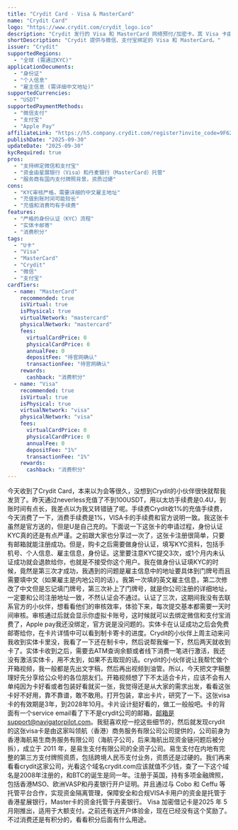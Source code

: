 ```yaml
---
title: "Crydit Card - Visa & MasterCard"
name: "Crydit Card"
logo: "https://www.crydit.com/crydit_logo.ico"
description: "Crydit 发行的 Visa 和 MasterCard 网络预付/加密卡。其 Visa 卡由 Navigator Pilot (领航商务) 提供服务，支持多种支付方式。"
shortDescription: "Crydit 提供与微信、支付宝绑定的 Visa 和 MasterCard。"
issuer: "Crydit"
supportedRegions:
  - "全球 (需通过KYC)"
applicationDocuments:
  - "身份证"
  - "个人信息"
  - "雇主信息 (需详细中文地址)"
supportedCurrencies:
  - "USDT"
supportedPaymentMethods:
  - "微信支付"
  - "支付宝"
  - "Apple Pay"
affiliateLink: "https://h5.company.crydit.com/register?invite_code=9F6266VY"
publishDate: "2025-09-30"
updateDate: "2025-09-30"
kycRequired: true
pros:
  - "支持绑定微信和支付宝"
  - "资金由星展银行（Visa）和丹麦银行（MasterCard）托管"
  - "服务商有国内支付牌照背景，资质过硬"
cons:
  - "KYC审核严格，需要详细的中文雇主地址"
  - "充值到账时间可能较长"
  - "充值和消费均有手续费"
features:
  - "严格的身份认证（KYC）流程"
  - "实体卡邮寄"
  - "消费积分"
tags:
  - "U卡"
  - "Visa"
  - "MasterCard"
  - "Crydit"
  - "微信"
  - "支付宝"
cardTiers:
  - name: "MasterCard"
    recommended: true
    isVirtual: true
    isPhysical: true
    virtualNetwork: "mastercard"
    physicalNetwork: "mastercard"
    fees:
      virtualCardPrice: 0
      physicalCardPrice: 0
      annualFee: 0
      depositFee: "待官网确认"
      transactionFee: "待官网确认"
    rewards:
      cashback: "消费积分"
  - name: "Visa"
    recommended: true
    isVirtual: true
    isPhysical: true
    virtualNetwork: "visa"
    physicalNetwork: "visa"
    fees:
      virtualCardPrice: 0
      physicalCardPrice: 0
      annualFee: 0
      depositFee: "1%"
      transactionFee: "1%"
    rewards:
      cashback: "消费积分"
---
```


今天收到了Crydit Card，本来以为会等很久，没想到Crydit的小伙伴很快就帮我发货了。昨天通过neverless充值了不到100USDT，用以太坊手续费是0.4U，到账时间有点长，我差点以为我又转错链了呢。手续费Crydit收1%的充值手续费，今天消费了一下，消费手续费是1%，VISA卡的手续费和官方说明一致。我这张卡虽然是官方送的，但是U是自己充的。下面说一下这张卡的申请过程，身份认证KYC真的还是有点严谨。之前跟大家也分享过一次了，这张卡注册很简单，只要有邮箱就能注册成功。但是，购卡之后需要做身份认证，填写KYC资料，包括手机号、个人信息、雇主信息，身份证。这里要注意KYC提交3次，或1个月内未认证成功就会退款给你，也就是不接受你这个用户。我在做身份认证填KYC的时候，竟然是第三次才成功，我遇到的问题是雇主信息中的地址要具体到门牌号而且需要填中文（如果雇主是内地公司的话）。我第一次填的英文雇主信息，第二次修改了中文但是忘记填门牌号，第三次补上了门牌号，就是你公司注册的详细地址，一定要和公司注册地址一致，不然认证会不通过。认证了三次，这期间我没有去联系官方的小伙伴，想看看他们的审核效率，体验下来，每次提交基本都需要一天时间审核。审核通过后就会显示你虚拟卡账号，这时候就可以去绑定微信和支付宝消费了，Apple pay我还没绑定，官方说是没问题的。实体卡在认证成功之后会免费邮寄给你，在卡片详情中可以看到制卡寄卡的进度。Crydit的小伙伴上周主动来问我收到实体卡里没，我看了一下还在制卡中，然后说帮我催一下，然后两天就收到卡了。实体卡收到之后，需要去ATM查询余额或者线下消费一笔进行激活，我还没有激活实体卡，用不太到，如果不去取现的话。crydit的小伙伴说让我帮忙做个开箱视频，我一般都是先出文字稿，然后再出视频到油管。所以，今天把文字稿整理好先分享给公众号的各位朋友们。开箱视频想了下不太适合卡片，应该不会有人单纯因为卡好看或者包装好看就买一张，我觉得还是从大家的需求出发，看看这张卡好不好用，靠不靠谱，敢不敢用。打开包装，拿出卡片，研究了一下。这张visa卡的有效期是3年，到2028年10月。卡片设计挺好看的，做工一般般吧。卡的背面有一个service email看了下不是crydit公司的邮箱，邮箱是support@navigatorpilot.com。我挺喜欢挖一挖这些细节的，然后就发现crydit的这张visa卡是由这家叫领航（香港）商务服务有限公司公司提供的，公司前身为香港海航易生商务服务有限公司（海航子公司，后来海航出现资金链问题后被分拆），成立于 2011 年，是易生支付有限公司的全资子公司。易生支付在内地有完整的第三方支付牌照资质，包括跨境人民币支付业务，资质还是过硬的。我们再来看看crydit这家公司，光看这个域名crydit.com应该就值不少钱，查了一下这个域名是2008年注册的，和BTC的诞生是同一年。注册于英国，持有多项金融牌照，包括香港MSO、欧洲VASP和丹麦银行开户证明。并且通过与 Cobo 和 Ceffu 等托管平台合作，实现资金隔离管理，保障安全和合规VISA卡用户的资金是托管于香港星展银行，Master卡的资金托管于丹麦银行。 Visa 加密借记卡是2025 年 5 月刚推出，适用于大额支付。之前还有送开户体验金，现在已经没有这个奖励了。不过消费还是有积分的，看看积分后面有什么用途。